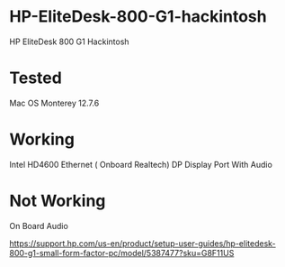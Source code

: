 # HP-EliteDesk-800-G1-hackintosh
HP EliteDesk 800 G1 Hackintosh

# Tested 
Mac OS Monterey 12.7.6

# Working 
Intel HD4600
Ethernet ( Onboard Realtech)
DP Display Port With Audio

# Not Working
On Board Audio

https://support.hp.com/us-en/product/setup-user-guides/hp-elitedesk-800-g1-small-form-factor-pc/model/5387477?sku=G8F11US

